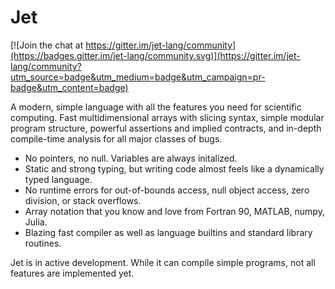 
# Jet

[![Join the chat at https://gitter.im/jet-lang/community](https://badges.gitter.im/jet-lang/community.svg)](https://gitter.im/jet-lang/community?utm_source=badge&utm_medium=badge&utm_campaign=pr-badge&utm_content=badge)


A modern, simple language with all the features you need for scientific computing. Fast multidimensional arrays with slicing syntax, simple modular program structure, powerful assertions and implied contracts, and in-depth compile-time analysis for all major classes of bugs.

- No pointers, no null. Variables are always initalized.
- Static and strong typing, but writing code almost feels like a dynamically typed language.
- No runtime errors for out-of-bounds access, null object access, zero division, or stack overflows.
- Array notation that you know and love from Fortran 90, MATLAB, numpy, Julia.
- Blazing fast compiler as well as language builtins and standard library routines.

Jet is in active development. While it can compile simple programs, not all features are implemented yet.
